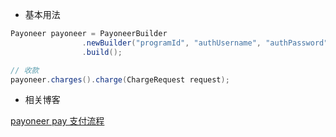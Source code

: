 

- 基本用法

```java
Payoneer payoneer = PayoneerBuilder
				.newBuilder("programId", "authUsername", "authPassword")
  				.build();

// 收款
payoneer.charges().charge(ChargeRequest request);
```



- 相关博客

[payoneer pay 支付流程](http://objcoding.com/2018/04/09/payoneer-pay/)



